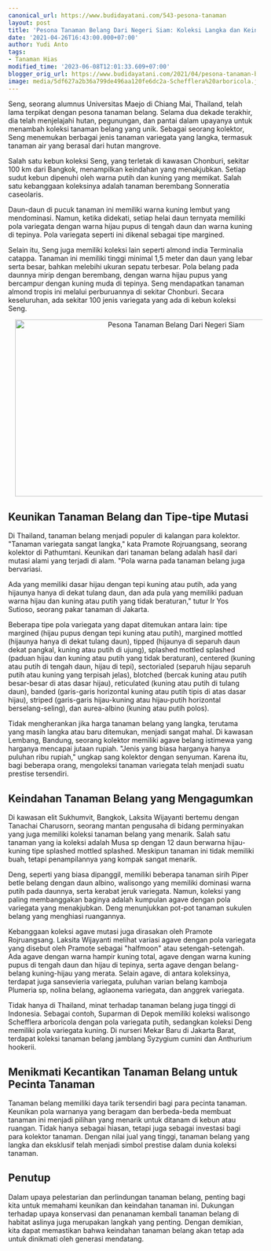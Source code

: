 ```yaml
---
canonical_url: https://www.budidayatani.com/543-pesona-tanaman
layout: post
title: 'Pesona Tanaman Belang Dari Negeri Siam: Koleksi Langka dan Keindahan Variegata'
date: '2021-04-26T16:43:00.000+07:00'
author: Yudi Anto
tags:
- Tanaman Hias
modified_time: '2023-06-08T12:01:33.609+07:00'
blogger_orig_url: https://www.budidayatani.com/2021/04/pesona-tanaman-belang-dari-negeri-siam.html
image: media/5df627a2b36a799de496aa120fe6dc2a-Schefflera%20arboricola.jpg
---
```

<p>Seng, seorang alumnus Universitas Maejo di Chiang Mai, Thailand, telah lama terpikat dengan pesona tanaman belang. Selama dua dekade terakhir, dia telah menjelajahi hutan, pegunungan, dan pantai dalam upayanya untuk menambah koleksi tanaman belang yang unik. Sebagai seorang kolektor, Seng menemukan berbagai jenis tanaman variegata yang langka, termasuk tanaman air yang berasal dari hutan mangrove.</p><p>Salah satu kebun koleksi Seng, yang terletak di kawasan Chonburi, sekitar 100 km dari Bangkok, menampilkan keindahan yang menakjubkan. Setiap sudut kebun dipenuhi oleh warna putih dan kuning yang memikat. Salah satu kebanggaan koleksinya adalah tanaman berembang Sonneratia caseolaris.</p><p>Daun-daun di pucuk tanaman ini memiliki warna kuning lembut yang mendominasi. Namun, ketika didekati, setiap helai daun ternyata memiliki pola variegata dengan warna hijau pupus di tengah daun dan warna kuning di tepinya. Pola variegata seperti ini dikenal sebagai tipe margined.</p><p>Selain itu, Seng juga memiliki koleksi lain seperti almond india Terminalia catappa. Tanaman ini memiliki tinggi minimal 1,5 meter dan daun yang lebar serta besar, bahkan melebihi ukuran sepatu terbesar. Pola belang pada daunnya mirip dengan berembang, dengan warna hijau pupus yang bercampur dengan kuning muda di tepinya. Seng mendapatkan tanaman almond tropis ini melalui perburuannya di sekitar Chonburi. Secara keseluruhan, ada sekitar 100 jenis variegata yang ada di kebun koleksi Seng.</p><div class="separator" style="clear: both; text-align: center;"><a href="https://blogger.googleusercontent.com/img/b/R29vZ2xl/AVvXsEjweg1WYjnO_lmL7__JVkNdC5CjNV8TjsC92drv7kXd3_ZEeOsnJrIAhlE-a5QT1-SxGoJ78EqP4FFegk9RqcKNMmictxDwVtuPQkpS5fcWP18lPYwrRQCyEH4BzVxt6N-omRQIuw5H2DpRcC83pdVbO3nzUTwTmacAT1VjUOWtOFecsY7SNcOM-A92Xg/s2135/Schefflera%20arboricola.jpg" imageanchor="1" style="margin-left: 1em; margin-right: 1em;"><img alt="Pesona Tanaman Belang Dari Negeri Siam" border="0" data-original-height="1200" data-original-width="2135" height="360" src="https://blogger.googleusercontent.com/img/b/R29vZ2xl/AVvXsEjweg1WYjnO_lmL7__JVkNdC5CjNV8TjsC92drv7kXd3_ZEeOsnJrIAhlE-a5QT1-SxGoJ78EqP4FFegk9RqcKNMmictxDwVtuPQkpS5fcWP18lPYwrRQCyEH4BzVxt6N-omRQIuw5H2DpRcC83pdVbO3nzUTwTmacAT1VjUOWtOFecsY7SNcOM-A92Xg/w640-h360/Schefflera%20arboricola.jpg" width="640" /></a></div><h2>Keunikan Tanaman Belang dan Tipe-tipe Mutasi</h2><p>Di Thailand, tanaman belang menjadi populer di kalangan para kolektor. "Tanaman variegata sangat langka," kata Pramote Rojruangsang, seorang kolektor di Pathumtani. Keunikan dari tanaman belang adalah hasil dari mutasi alami yang terjadi di alam. "Pola warna pada tanaman belang juga bervariasi.</p><p>Ada yang memiliki dasar hijau dengan tepi kuning atau putih, ada yang hijaunya hanya di dekat tulang daun, dan ada pula yang memiliki paduan warna hijau dan kuning atau putih yang tidak beraturan," tutur Ir Yos Sutioso, seorang pakar tanaman di Jakarta.</p><p>Beberapa tipe pola variegata yang dapat ditemukan antara lain: tipe margined (hijau pupus dengan tepi kuning atau putih), margined mottled (hijaunya hanya di dekat tulang daun), tipped (hijaunya di separuh daun dekat pangkal, kuning atau putih di ujung), splashed mottled splashed (paduan hijau dan kuning atau putih yang tidak beraturan), centered (kuning atau putih di tengah daun, hijau di tepi), sectorialed (separuh hijau separuh putih atau kuning yang terpisah jelas), blotched (bercak kuning atau putih besar-besar di atas dasar hijau), reticulated (kuning atau putih di tulang daun), banded (garis-garis horizontal kuning atau putih tipis di atas dasar hijau), striped (garis-garis hijau-kuning atau hijau-putih horizontal berselang-seling), dan aurea-albino (kuning atau putih polos).</p><p>Tidak mengherankan jika harga tanaman belang yang langka, terutama yang masih langka atau baru ditemukan, menjadi sangat mahal. Di kawasan Lembang, Bandung, seorang kolektor memiliki agave belang istimewa yang harganya mencapai jutaan rupiah. "Jenis yang biasa harganya hanya puluhan ribu rupiah," ungkap sang kolektor dengan senyuman. Karena itu, bagi beberapa orang, mengoleksi tanaman variegata telah menjadi suatu prestise tersendiri.</p><h2>Keindahan Tanaman Belang yang Mengagumkan</h2><p>Di kawasan elit Sukhumvit, Bangkok, Laksita Wijayanti bertemu dengan Tanachai Charusorn, seorang mantan pengusaha di bidang perminyakan yang juga memiliki koleksi tanaman belang yang menarik. Salah satu tanaman yang ia koleksi adalah Musa sp dengan 12 daun berwarna hijau-kuning tipe splashed mottled splashed. Meskipun tanaman ini tidak memiliki buah, tetapi penampilannya yang kompak sangat menarik.</p><p>Deng, seperti yang biasa dipanggil, memiliki beberapa tanaman sirih Piper betle belang dengan daun albino, walisongo yang memiliki dominasi warna putih pada daunnya, serta kerabat jeruk variegata. Namun, koleksi yang paling membanggakan baginya adalah kumpulan agave dengan pola variegata yang menakjubkan. Deng menunjukkan pot-pot tanaman sukulen belang yang menghiasi ruangannya.</p><p>Kebanggaan koleksi agave mutasi juga dirasakan oleh Pramote Rojruangsang. Laksita Wijayanti melihat variasi agave dengan pola variegata yang disebut oleh Pramote sebagai "halfmoon" atau setengah-setengah. Ada agave dengan warna hampir kuning total, agave dengan warna kuning pupus di tengah daun dan hijau di tepinya, serta agave dengan belang-belang kuning-hijau yang merata. Selain agave, di antara koleksinya, terdapat juga sansevieria variegata, puluhan varian belang kamboja Plumeria sp, nolina belang, aglaonema variegata, dan anggrek variegata.</p><p>Tidak hanya di Thailand, minat terhadap tanaman belang juga tinggi di Indonesia. Sebagai contoh, Suparman di Depok memiliki koleksi walisongo Schefflera arboricola dengan pola variegata putih, sedangkan koleksi Deng memiliki pola variegata kuning. Di nurseri Mekar Baru di Jakarta Barat, terdapat koleksi tanaman belang jamblang Syzygium cumini dan Anthurium hookerii.</p><h2>Menikmati Kecantikan Tanaman Belang untuk Pecinta Tanaman</h2><p>Tanaman belang memiliki daya tarik tersendiri bagi para pecinta tanaman. Keunikan pola warnanya yang beragam dan berbeda-beda membuat tanaman ini menjadi pilihan yang menarik untuk ditanam di kebun atau ruangan. Tidak hanya sebagai hiasan, tetapi juga sebagai investasi bagi para kolektor tanaman. Dengan nilai jual yang tinggi, tanaman belang yang langka dan eksklusif telah menjadi simbol prestise dalam dunia koleksi tanaman.</p><h2>Penutup</h2><p>Dalam upaya pelestarian dan perlindungan tanaman belang, penting bagi kita untuk memahami keunikan dan keindahan tanaman ini. Dukungan terhadap upaya konservasi dan penanaman kembali tanaman belang di habitat aslinya juga merupakan langkah yang penting. Dengan demikian, kita dapat memastikan bahwa keindahan tanaman belang akan tetap ada untuk dinikmati oleh generasi mendatang.</p>